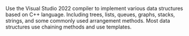 Use the Visual Studio 2022 compiler to implement various data structures based on C++ language. Including trees, lists, queues, graphs, stacks, strings, and some commonly used arrangement methods. Most data structures use chaining methods and use templates.
